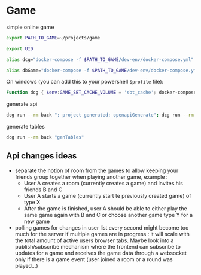 # Game

simple online game

```bash
export PATH_TO_GAME=~/projects/game

export UID

alias dcg="docker-compose -f $PATH_TO_GAME/dev-env/docker-compose.yml"

alias dbGame="docker-compose -f $PATH_TO_GAME/dev-env/docker-compose.yml exec db mysql -h localhost -uuser -ppass db"

```

On windows (you can add this to your powershell `$profile` file): 
```powershell 
Function dcg { $env:GAME_SBT_CACHE_VOLUME = 'sbt_cache'; docker-compose -f C:\Users\coren\IdeaProjects\game\dev-env\docker-compose.yml $args}
```

generate api
```bash
dcg run --rm back "; project generated; openapiGenerate"; dcg run --rm back "; project generateAngularClient; openapiGenerate";
```

generate tables
```bash
dcg run --rm back "genTables"
```


## Api changes ideas
- separate the notion of room from the games to allow keeping your friends group together when playing another game, example : 
    - User A creates a room (currently creates a game) and invites his friends B and C 
    - User A starts a game (currently start te previously created game) of type X 
    - After the game is finished, user A should be able to either play the same game again with B and C or choose another game type Y for a new game
- polling games for changes in user list every second might become too much for the server if multiple games are in progress : it will scale with the total amount of active users browser tabs. Maybe look into a publish/subscribe mechanism where the frontend can subscribe to updates for a game and receives the game data through a websocket only if there is a game event (user joined a room or a round was played...)